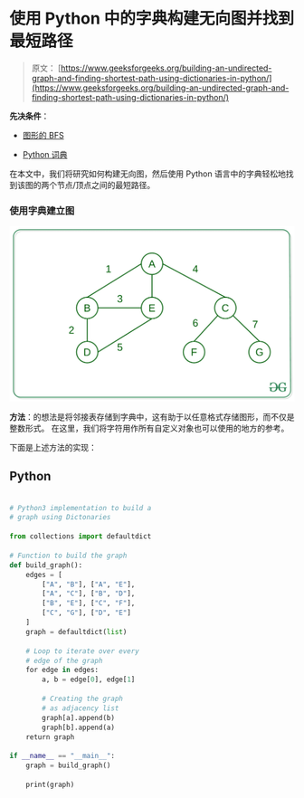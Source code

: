 # 使用 Python 中的字典构建无向图并找到最短路径

> 原文： [https://www.geeksforgeeks.org/building-an-undirected-graph-and-finding-shortest-path-using-dictionaries-in-python/](https://www.geeksforgeeks.org/building-an-undirected-graph-and-finding-shortest-path-using-dictionaries-in-python/)

**先决条件**：

*   [图形的 BFS](https://www.geeksforgeeks.org/breadth-first-search-or-bfs-for-a-graph/)

*   [Python 词典](https://www.geeksforgeeks.org/python-dictionary/)

在本文中，我们将研究如何构建无向图，然后使用 Python 语言中的字典轻松地找到该图的两个节点/顶点之间的最短路径。

### 使用字典建立图

![](img/8ce2e0aa06f2a43ed582c49087df5166.png)

**方法**：的想法是将邻接表存储到字典中，这有助于以任意格式存储图形，而不仅是整数形式。 在这里，我们将字符用作所有自定义对象也可以使用的地方的参考。

下面是上述方法的实现：

## Python

```py

# Python3 implementation to build a  
# graph using Dictonaries 

from collections import defaultdict 

# Function to build the graph 
def build_graph(): 
    edges = [ 
        ["A", "B"], ["A", "E"],  
        ["A", "C"], ["B", "D"], 
        ["B", "E"], ["C", "F"], 
        ["C", "G"], ["D", "E"] 
    ] 
    graph = defaultdict(list) 

    # Loop to iterate over every  
    # edge of the graph 
    for edge in edges: 
        a, b = edge[0], edge[1] 

        # Creating the graph  
        # as adjacency list 
        graph[a].append(b) 
        graph[b].append(a) 
    return graph 

if __name__ == "__main__": 
    graph = build_graph() 

    print(graph) 

```